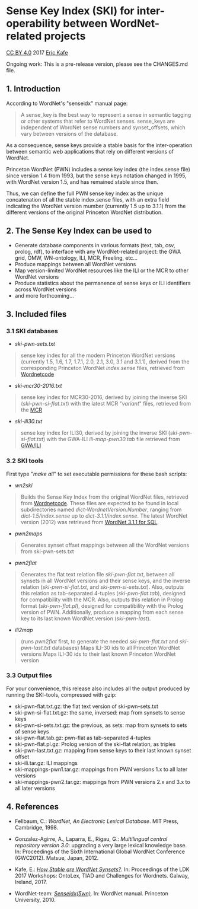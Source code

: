 # Sense Key Index (SKI) for inter-operability between WordNet-related projects

[CC BY 4.0](https://creativecommons.org/licenses/by/4.0/) 
2017 [Eric Kafe](https://github.com/ekaf)

Ongoing work: This is a pre-release version, please see the CHANGES.md file.

## 1. Introduction

According to WordNet's "senseidx" manual page:

>  A sense_key is the best way to represent a sense
>  in semantic tagging or other systems that refer to
>  WordNet senses. sense_keys are independent of WordNet
>  sense numbers and synset_offsets, which vary between
>  versions of the database.

As a consequence, sense keys provide a stable basis for the
inter-operation between semantic web applications that rely on
different versions of WordNet.

Princeton WordNet (PWN) includes a sense key index (the
index.sense file) since version 1.4 from 1993, but the sense
keys notation changed in 1995, with WordNet version 1.5,
and has remained stable since then.

Thus, we can define the full PWN sense key index as the unique
concatenation of all the stable index.sense files, with an
extra field indicating the WordNet version mumber (currently
1.5 up to 3.1.1) from the different versions of the original
Princeton WordNet distribution.


## 2. The Sense Key Index can be used to

* Generate database components in various formats (text, tab, csv,
  prolog, rdf), to interface with any WordNet-related project: 
  the GWA grid, OMW, WN-ontology, ILI, MCR, Freeling, etc...
* Produce mappings between all WordNet versions
* Map version-limited WordNet resources like the ILI or the MCR to other WordNet versions
* Produce statistics about the permanence of sense keys or ILI identifiers across WordNet versions
* and more forthcoming...


## 3. Included files

### 3.1 SKI databases

* _ski-pwn-sets.txt_
>  sense key index for all the modern Princeton WordNet versions
>  (currently 1.5, 1.6, 1.7, 1.7.1, 2.0, 2.1, 3.0, 3.1 and 3.1.1),
>  derived from the corresponding Princeton WordNet _index.sense_ files,
>  retrieved from [Wordnetcode](http://wordnetcode.princeton.edu)

* _ski-mcr30-2016.txt_
>  sense key index for MCR30-2016, derived by joining the inverse SKI
>  (_ski-pwn-si-flat.txt_) with the latest MCR "_variant_" files, retrieved
>  from the [MCR](http://adimen.si.ehu.es/web/MCR)

* _ski-ili30.txt_
>  sense key index for ILI30, derived by joining the inverse SKI
>  (_ski-pwn-si-flat.txt_) with the GWA-ILI _ili-map-pwn30.tab_ file
>  retrieved from [GWA/ILI](https://github.com/globalwordnet/ili)


### 3.2 SKI tools

First type "_make all_" to set executable permissions for these bash scripts:

* _wn2ski_
>  Builds the Sense Key Index from the original WordNet  files,
>  retrieved from [Wordnetcode](http://wordnetcode.princeton.edu). These files are expected
>  to be found in local subdirectories named _dict-WordnetVersion.Number_,
>  ranging from _dict-1.5/index.sense_ up to _dict-3.1.1/index.sense_.
>  The latest WordNet version (2012) was retrieved from
>  [WordNet 3.1.1 for SQL](http://wordnetcode.princeton.edu/wn_for_sql.tar.gz).

* _pwn2maps_
>  Generates synset offset mappings between all the WordNet versions from ski-pwn-sets.txt

* _pwn2flat_
>  Generates the flat text relation file _ski-pwn-flat.txt_,
>  between all synsets in all WordNet versions and their sense keys,
>  and the inverse relation (_ski-pwn-si-flat.txt_, and _ski-pwn-si-sets.txt_).
>  Also, outputs this relation as tab-separated 4-tuples (_ski-pwn-flat.tab_),
>  designed for compatibility with the MCR.
>  Also, outputs this relation in Prolog format (_ski-pwn-flat.pl_),
>  designed for compatibility with the Prolog version of PWN.
>  Additionally, produce a mapping from each sense key
>  to its last known WordNet version (_ski-pwn-last_).

* _ili2map_
>  (runs _pwn2flat_ first, to generate the needed _ski-pwn-flat.txt_ and _ski-pwn-last.txt_ databases)
>  Maps ILI-30 ids to all Princeton WordNet versions
>  Maps ILI-30 ids to their last known Princeton WordNet version


### 3.3 Output files

For your convenience, this release also includes all the output produced
by running the SKI-tools, compressed with gzip:

* ski-pwn-flat.txt.gz: the flat text version of ski-pwn-sets.txt
* ski-pwn-si-flat.txt.gz: the same, inversed: map from synsets to sense keys
* ski-pwn-si-sets.txt.gz: the previous, as sets: map from synsets to sets of sense keys
* ski-pwn-flat.tab.gz: pwn-flat as tab-separated 4-tuples
* ski-pwn-flat.pl.gz: Prolog version of the ski-flat relation, as triples
* ski-pwn-last.txt.gz: mapping from sense keys to their last known synset offset
* ski-ili.tar.gz: ILI mappings
* ski-mappings-pwn1.tar.gz: mappings from PWN versions 1.x to all later versions
* ski-mappings-pwn2.tar.gz: mappings from PWN versions 2.x and 3.x to all later versions


## 4. References

* Fellbaum, C.: _WordNet, An Electronic Lexical Database_. MIT Press, Cambridge, 1998.

* Gonzalez-Agirre, A., Laparra, E., Rigau, G.: _Multilingual central repository version 3.0_: 
upgrading a very large lexical knowledge base. In: Proceedings of the Sixth
International Global WordNet Conference (GWC2012). Matsue, Japan, 2012.

* Kafe, E.: [_How Stable are WordNet Synsets?_](http://ceur-ws.org/Vol-1899/CfWNs_2017_proc1-paper_1.pdf).
In: Proceedings of the LDK 2017 Workshops: OntoLex, TIAD and Challenges for Wordnets.
Galway, Ireland, 2017.

* WordNet-team: [_Senseidx(5wn)_](http://wordnet.princeton.edu/wordnet/man/senseidx.5WN.html). In: WordNet manual. Princeton University, 2010.
